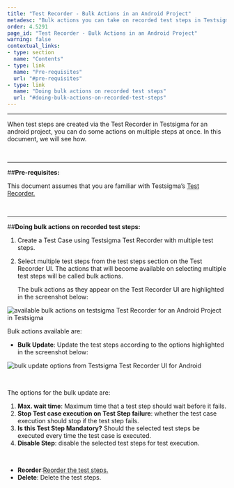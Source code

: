 ```yaml
---
title: "Test Recorder - Bulk Actions in an Android Project"
metadesc: "Bulk actions you can take on recorded test steps in Testsigma’s Test Recorder UI for an android project"
order: 4.5291
page_id: "Test Recorder - Bulk Actions in an Android Project"
warning: false
contextual_links:
- type: section
  name: "Contents"
- type: link
  name: "Pre-requisites"
  url: "#pre-requisites"
- type: link
  name: "Doing bulk actions on recorded test steps"
  url: "#doing-bulk-actions-on-recorded-test-steps"
---
```


---

When test steps are created via the Test Recorder in Testsigma for an android project, you can do some actions on multiple steps at once. In this document, we will see how.

&emsp;

---
##**Pre-requisites:**

This document assumes that you are familiar with Testsigma’s [Test Recorder.](https://testsigma.com/docs/elements/android-apps/record-multiple-elements/)

&emsp;

---
##**Doing bulk actions on recorded test steps:**

 1. Create a Test Case using Testsigma Test Recorder with multiple test steps.
 2. Select multiple test steps from the test steps section on the Test Recorder UI. The actions that will become available on selecting multiple test steps will be called bulk actions. 

	The bulk actions as they appear on the Test Recorder UI are highlighted in the screenshot below:

![available bulk actions on testsigma Test Recorder for an Android Project in Testsigma](https://docs.testsigma.com/images/bulk-actions/bulk-actions-testsigma-Recorder-android-testsigma.png)

Bulk actions available are:

  * **Bulk Update**: Update the test steps according to the options highlighted in the screenshot below:

![bulk update options from Testsigma Test Recorder UI for Android](https://docs.testsigma.com/images/bulk-actions/bulk-update-options-testsigma-Recorder-android.png)

&emsp;

The options for the bulk update are:
 1. **Max. wait time**: Maximum time that a test step should wait before it fails.
 2. **Stop Test case execution on Test Step failure**: whether the test case execution should stop if the test step fails.
 3. **Is this Test Step Mandatory?** Should the selected test steps be executed every time the test case is executed.
 4. **Disable Step**: disable the selected test steps for test execution.

&emsp;

 * **Reorder**:[Reorder the test steps.](https://testsigma.com/docs/test-cases/create-steps-recorder/android-apps/reorder/)
 * **Delete**: Delete the test steps.




